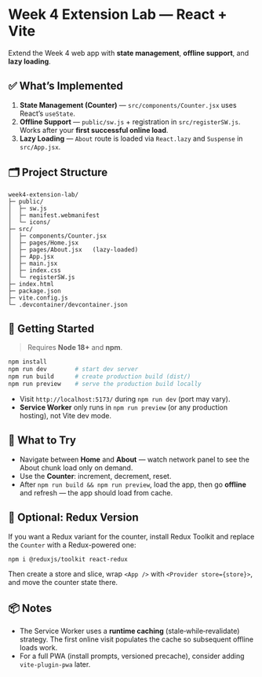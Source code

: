 # Week 4 Extension Lab — React + Vite

Extend the Week 4 web app with **state management**, **offline support**, and **lazy loading**.

## ✅ What’s Implemented

1. **State Management (Counter)** — `src/components/Counter.jsx` uses React’s `useState`.
2. **Offline Support** — `public/sw.js` + registration in `src/registerSW.js`. Works after your **first successful online load**.
3. **Lazy Loading** — `About` route is loaded via `React.lazy` and `Suspense` in `src/App.jsx`.

## 🗂 Project Structure

```
week4-extension-lab/
├─ public/
│  ├─ sw.js
│  ├─ manifest.webmanifest
│  └─ icons/
├─ src/
│  ├─ components/Counter.jsx
│  ├─ pages/Home.jsx
│  ├─ pages/About.jsx   (lazy-loaded)
│  ├─ App.jsx
│  ├─ main.jsx
│  ├─ index.css
│  └─ registerSW.js
├─ index.html
├─ package.json
├─ vite.config.js
└─ .devcontainer/devcontainer.json
```

## 🚀 Getting Started

> Requires **Node 18+** and **npm**.

```bash
npm install
npm run dev        # start dev server
npm run build      # create production build (dist/)
npm run preview    # serve the production build locally
```

- Visit `http://localhost:5173/` during `npm run dev` (port may vary).
- **Service Worker** only runs in `npm run preview` (or any production hosting), not Vite dev mode.

## 🧪 What to Try

- Navigate between **Home** and **About** — watch network panel to see the About chunk load only on demand.
- Use the **Counter**: increment, decrement, reset.
- After `npm run build && npm run preview`, load the app, then go **offline** and refresh — the app should load from cache.

## 🧰 Optional: Redux Version

If you want a Redux variant for the counter, install Redux Toolkit and replace the `Counter` with a Redux-powered one:

```bash
npm i @reduxjs/toolkit react-redux
```

Then create a store and slice, wrap `<App />` with `<Provider store={store}>`, and move the counter state there.

## 📦 Notes

- The Service Worker uses a **runtime caching** (stale‑while‑revalidate) strategy. The first online visit populates the cache so subsequent offline loads work.
- For a full PWA (install prompts, versioned precache), consider adding `vite-plugin-pwa` later.
```

